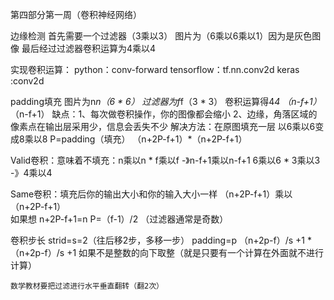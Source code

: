 第四部分第一周（卷积神经网络）

边缘检测
首先需要一个过滤器（3乘以3）
图片为（6乘以6乘以1）因为是灰色图像
最后经过过滤器卷积运算为4乘以4

实现卷积运算：
    python：conv-forward
    tensorflow：tf.nn.conv2d
    keras :conv2d

padding填充
图片为n*n（6 * 6）
过滤器为f*f（3 * 3）
卷积运算得4*4
  （n-f+1）*（n-f+1）
  缺点：1、每次做卷积操作，你的图像都会缩小
       2、边缘，角落区域的像素点在输出层采用少，信息会丢失不少
  解决方法：在原图填充一层
        以6乘以6变成8乘以8
        P=padding（填充）    （n+2P-f+1）*（n+2P-f+1）

  Valid卷积：意味着不填充：n乘以n * f乘以f -》n-f+1乘以n-f+1
                        6乘以6 * 3乘以3 -》4乘以4

  Same卷积：填充后你的输出大小和你的输入大小一样
          （n+2P-f+1）乘以（n+2P-f+1）       
     如果想 n+2P-f+1=n
               P=（f-1）/2 （过滤器通常是奇数）

   卷积步长
    strid=s=2（往后移2步，多移一步）
    padding=p
    （n+2p-f）/s +1 *（n+2p-f）/s +1 
    如果不是整数的向下取整（就是只要有一个计算在外面就不进行计算）

    数学教材要把过滤进行水平垂直翻转（翻2次）






